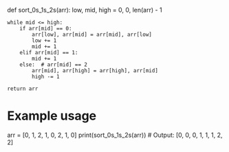 def sort_0s_1s_2s(arr):
    low, mid, high = 0, 0, len(arr) - 1
    
    while mid <= high:
        if arr[mid] == 0:
            arr[low], arr[mid] = arr[mid], arr[low]
            low += 1
            mid += 1
        elif arr[mid] == 1:
            mid += 1
        else:  # arr[mid] == 2
            arr[mid], arr[high] = arr[high], arr[mid]
            high -= 1
    
    return arr


# Example usage
arr = [0, 1, 2, 1, 0, 2, 1, 0]
print(sort_0s_1s_2s(arr))  # Output: [0, 0, 0, 1, 1, 1, 2, 2]
